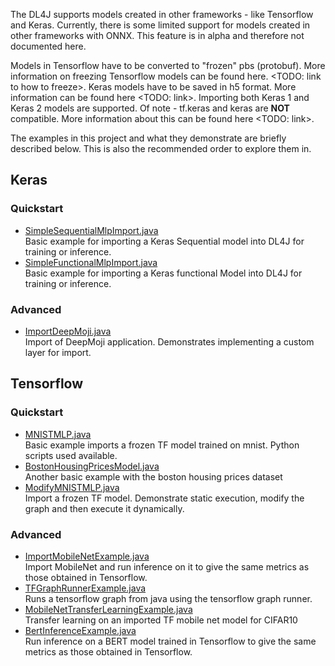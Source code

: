 The DL4J supports models created in other frameworks - like Tensorflow and Keras. Currently, there is some limited support for models created in other frameworks with ONNX. This feature is in alpha and therefore not documented here.  

Models in Tensorflow have to be converted to "frozen" pbs (protobuf). More information on freezing Tensorflow models can be found here. <TODO: link to how to freeze>. Keras models have to be saved in h5 format. More information can be found here <TODO: link>. Importing both Keras 1 and Keras 2 models are supported. Of note - tf.keras and keras are **NOT** compatible. More information about this can be found here <TODO: link>.

The examples in this project and what they demonstrate are briefly described below. This is also the recommended order to explore them in.


## Keras  

### Quickstart  
* [SimpleSequentialMlpImport.java](./src/main/java/org/deeplearning4j/modelimportexamples/keras/quickstart/SimpleSequentialMlpImport.java)  
Basic example for importing a Keras Sequential model into DL4J for training or inference.
* [SimpleFunctionalMlpImport.java](./src/main/java/org/deeplearning4j/modelimportexamples/keras/quickstart/SimpleFunctionalMlpImport.java)  
Basic example for importing a Keras functional Model into DL4J for training or inference.

### Advanced  
* [ImportDeepMoji.java](./src/main/java/org/deeplearning4j/modelimportexamples/keras/advanced/deepmoji/ImportDeepMoji.java)  
Import of DeepMoji application. Demonstrates implementing a custom layer for import.


## Tensorflow  

### Quickstart  
* [MNISTMLP.java](./src/main/java/org/deeplearning4j/modelimportexamples/tf/quickstart/MNISTMLP.java)  
Basic example imports a frozen TF model trained on mnist. Python scripts used available.
* [BostonHousingPricesModel.java](./src/main/java/org/deeplearning4j/modelimportexamples/tf/quickstart/BostonHousingPricesModel.java)  
Another basic example with the boston housing prices dataset
* [ModifyMNISTMLP.java](./src/main/java/org/deeplearning4j/modelimportexamples/tf/quickstart/ModifyMNISTMLP.java)  
Import a frozen TF model. Demonstrate static execution, modify the graph and then execute it dynamically.

### Advanced  
* [ImportMobileNetExample.java](./src/main/java/org/deeplearning4j/modelimportexamples/tf/advanced/mobilenet/ImportMobileNetExample.java)  
Import MobileNet and run inference on it to give the same metrics as those obtained in Tensorflow.
* [TFGraphRunnerExample.java](./src/main/java/org/deeplearning4j/modelimportexamples/tf/advanced/tfgraphrunnerinjava/TFGraphRunnerExample.java)  
Runs a tensorflow graph from java using the tensorflow graph runner.
* [MobileNetTransferLearningExample.java](./src/main/java/org/deeplearning4j/modelimportexamples/tf/advanced/mobilenet/MobileNetTransferLearningExample.java)  
Transfer learning on an imported TF mobile net model for CIFAR10
* [BertInferenceExample.java](./src/main/java/org/deeplearning4j/modelimportexamples/tf/advanced/bert/BertInferenceExample.java)  
Run inference on a BERT model trained in Tensorflow to give the same metrics as those obtained in Tensorflow.

